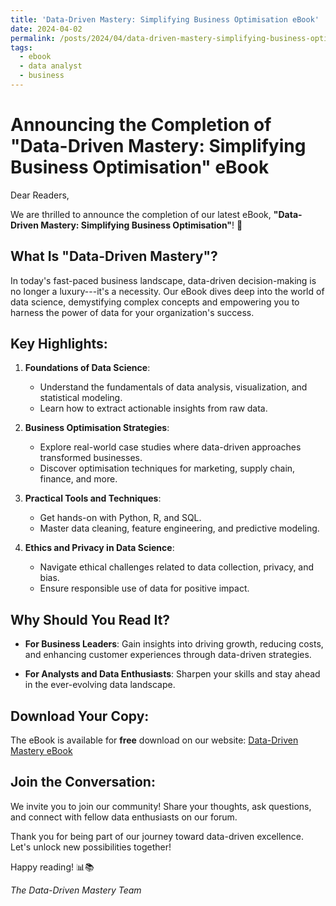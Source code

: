 ```yaml
---
title: 'Data-Driven Mastery: Simplifying Business Optimisation eBook'
date: 2024-04-02
permalink: /posts/2024/04/data-driven-mastery-simplifying-business-optimisation/
tags:
  - ebook
  - data analyst
  - business
---
```


Announcing the Completion of "Data-Driven Mastery: Simplifying Business Optimisation" eBook
===========================================================================================

Dear Readers,

We are thrilled to announce the completion of our latest eBook, **"Data-Driven Mastery: Simplifying Business Optimisation"**! 🚀

What Is "Data-Driven Mastery"?
------------------------------

In today's fast-paced business landscape, data-driven decision-making is no longer a luxury---it's a necessity. Our eBook dives deep into the world of data science, demystifying complex concepts and empowering you to harness the power of data for your organization's success.

Key Highlights:
---------------

1.  **Foundations of Data Science**:

    -   Understand the fundamentals of data analysis, visualization, and statistical modeling.
    -   Learn how to extract actionable insights from raw data.
2.  **Business Optimisation Strategies**:

    -   Explore real-world case studies where data-driven approaches transformed businesses.
    -   Discover optimisation techniques for marketing, supply chain, finance, and more.
3.  **Practical Tools and Techniques**:

    -   Get hands-on with Python, R, and SQL.
    -   Master data cleaning, feature engineering, and predictive modeling.
4.  **Ethics and Privacy in Data Science**:

    -   Navigate ethical challenges related to data collection, privacy, and bias.
    -   Ensure responsible use of data for positive impact.

Why Should You Read It?
-----------------------

-   **For Business Leaders**: Gain insights into driving growth, reducing costs, and enhancing customer experiences through data-driven strategies.

-   **For Analysts and Data Enthusiasts**: Sharpen your skills and stay ahead in the ever-evolving data landscape.

Download Your Copy:
-------------------

The eBook is available for **free** download on our website: [Data-Driven Mastery eBook](/files/Data-DrivenMastery_SimplifyingBusinessOptimisation.pdf)

Join the Conversation:
----------------------

We invite you to join our community! Share your thoughts, ask questions, and connect with fellow data enthusiasts on our forum.

Thank you for being part of our journey toward data-driven excellence. Let's unlock new possibilities together!

Happy reading! 📊📚

*The Data-Driven Mastery Team*